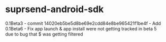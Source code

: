 # suprsend-android-sdk

0.1Beta3 - commit 14020eb5be5d8be69e2cdd84e8be965421f1be4f - Add
0.1Beta6 - Fix app launch & app install were not getting tracked in beta 5 due to bug that $ was getting filtered